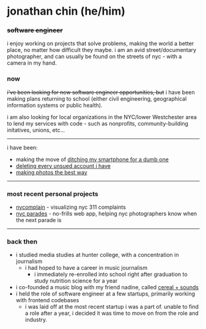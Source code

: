 # jonathan chin (he/him)

### ~~software engineer~~

i enjoy working on projects that solve problems, making the world a better place, no matter how difficult they maybe. i am an avid street/documentary photographer, and can usually be found on the streets of nyc - with a camera in my hand. 

### now

~~i've been looking for new software engineer opportunities, but~~ i have been making plans returning to school (either civil engineering, geographical information systems or public health). 

i am also looking for local organizations in the NYC/lower Westchester area to lend my services with code - such as nonprofits, community-building initatives, unions, etc...

***

i have been: 

* making the move of [ditching my smartphone for a dumb one](https://www.jonathanch.in/trying-to-replace-my-smartphone-with-a-dumb-phone/)
* [deleting every unsued account i have](https://www.jonathanch.in/deleting-old-unused-accounts-is-harder-than-it-needs-to-be/)
* [making photos the best way](https://www.jonathanch.in/my-black-and-white-film-home-development-setup/)

***

### most recent personal projects

* [nycomplain](https://nyc-complain.netlify.app/) - visualizing nyc 311 complaints
* [nyc parades](https://nyc-parades.netlify.app/) - no-frills web app, helping nyc photographers know when the next parade is

***

### back then

* i studied media studies at hunter college, with a concentration in journalism
  * i had hoped to have a career in music journalism
    * i immediately re-enrolled into school right after graduation to study nutrition science for a year
* i co-founded a music blog with my friend nadine, called [cereal + sounds](https://www.cerealandsounds.com)
* i held the role of software engineer at a few startups, primarily working with frontend codebases
  * i was laid off at the most recent startup i was a part of. unable to find a role after a year, i decided it was time to move on from the role and industry. 
